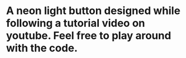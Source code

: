 # A neon light button designed while following a tutorial video on youtube. Feel free to play around with the code.
